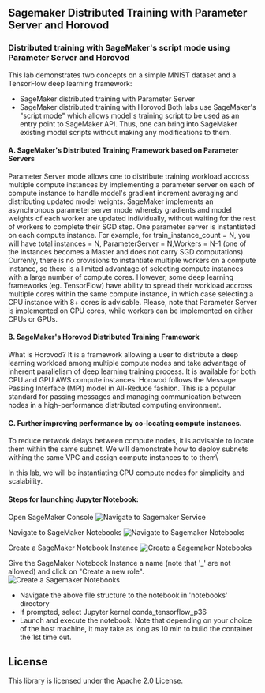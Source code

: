 ## Sagemaker Distributed Training with Parameter Server and Horovod

### Distributed training with SageMaker's script mode using Parameter Server and Horovod 

This lab demonstrates two concepts on a simple MNIST dataset and a TensorFlow deep learning framework:
- SageMaker distributed training with Parameter Server
- SageMaker distributed training with Horovod 
Both labs use SageMaker's "script mode" which allows model's training script to be used as an entry point to SageMaker API. Thus, one can bring into SageMaker existing model scripts without making any modifications to them.

#### A. SageMaker's Distributed Training Framework based on Parameter Servers

Parameter Server mode allows one to distribute training workload accross multiple compute instances by implementing a parameter server on each of compute instance to handle model's gradient increment averaging and distributing updated model weights. SageMaker implements an asynchronous parameter server mode whereby gradients and model weights of each worker are updated individually, without waiting for the rest of workers to complete their SGD step. One parameter server is instantiated on each compute instance. For example, for train_instance_count = N, you will have total instances = N, ParameterServer = N,Workers = N-1 (one of the instances becomes a Master and does not carry SGD computations). Currenly, there is no provisions to instantiate multiple workers on a compute instance, so there is a limited advantage of selecting compute instances with a large number of compute cores. However, some deep learning frameworks (eg. TensorFlow) have ability to spread their workload accross multiple cores within the same compute instance, in which case selecting a CPU instance with 8+ cores is advisable. Please, note that Parameter Server is implemented on CPU cores, while workers can be implemented on either CPUs or GPUs. 

#### B. SageMaker's Horovod Distributed Training Framework 

What is Horovod? It is a framework allowing a user to distribute a deep learning workload among multiple compute nodes and take advantage of inherent parallelism of deep learning training process. It is available for both CPU and GPU AWS compute instances. Horovod follows the Message Passing Interface (MPI) model in All-Reduce fashion. This is a popular standard for passing messages and managing communication between nodes in a high-performance distributed computing environment. 

#### C. Further improving performance by co-locating compute instances.

To reduce network delays between compute nodes, it is advisable to locate them within the same subnet. We will demonstrate how to deploy subnets withing the same VPC and assign compute instances to to them\

In this lab, we will be instantiating CPU compute nodes for simplicity and scalability. 

#### Steps for launching Jupyter Notebook:
Open SageMaker Console
![Navigate to Sagemaker Service](../images/image-1.PNG "Navigate to Sagemaker")

Navigate to SageMaker Notebooks
![Navigate to Sagemaker Notebooks](../images/image-2.PNG "Navigate to Sagemaker")

Create a SageMaker Notebook Instance
![Create a Sagemaker Notebooks](../images/image-3.PNG "Navigate to Sagemaker")

Give the SageMaker Notebook Instance a name (note that '_' are not allowed) and click on "Create a new role".
![Create a Sagemaker Notebooks](../images/image-4.PNG "Navigate to Sagemaker")





- Navigate the above file structure to the notebook in 'notebooks' directory
- If prompted, select Jupyter kernel conda_tensorflow_p36
- Launch and execute the notebook. 
Note that depending on your choice of the host machine, it may take as long as 10 min to build the container the 1st time out. 

## License

This library is licensed under the Apache 2.0 License. 
